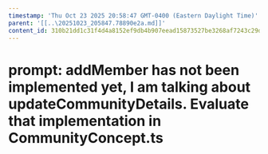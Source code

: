 ```yaml
---
timestamp: 'Thu Oct 23 2025 20:58:47 GMT-0400 (Eastern Daylight Time)'
parent: '[[..\20251023_205847.78890e2a.md]]'
content_id: 310b21dd1c31f4d4a8152ef9db4b907eead15873527be3268af7243c29def0cf
---
```


# prompt: addMember has not been implemented yet, I am talking about updateCommunityDetails. Evaluate that implementation in CommunityConcept.ts
